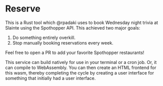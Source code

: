 # Reserve

This is a Rust tool which @rpadaki uses to book Wednesday night trivia at Slainte using the Spothopper API. This achieved two major goals:

1. Do something entirely overkill.
2. Stop manually booking reservations every week.

Feel free to open a PR to add your favorite Spothopper restaurants!

This service can build natively for use in your terminal or a cron job. Or, it can compile to WebAssembly. You can then create an HTML frontend for this wasm, thereby completing the cycle by creating a user interface for something that initially had a user interface.
